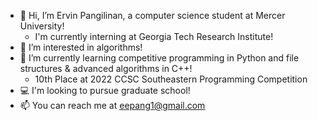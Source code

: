 - 👋 Hi, I’m Ervin Pangilinan, a computer science student at Mercer University!
  - I'm currently interning at Georgia Tech Research Institute!
- 👀 I’m interested in algorithms!
- 🌱 I’m currently learning competitive programming in Python and file structures & advanced algorithms in C++!
  - 10th Place at 2022 CCSC Southeastern Programming Competition
- 💻 I'm looking to pursue graduate school!
- 📫 You can reach me at eepang1@gmail.com

<!---
ervinp2002/ervinp2002 is a ✨ special ✨ repository because its `README.md` (this file) appears on your GitHub profile.
You can click the Preview link to take a look at your changes.
--->
